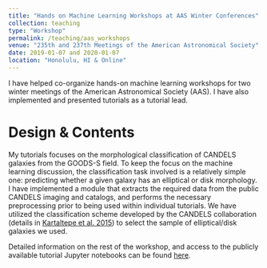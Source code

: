 ```yaml
---
title: "Hands on Machine Learning Workshops at AAS Winter Conferences"
collection: teaching
type: "Workshop"
permalink: /teaching/aas_workshops
venue: "235th and 237th Meetings of the American Astronomical Society"
date: 2019-01-07 and 2020-01-07
location: "Honolulu, HI & Online"
---
```


I have helped co-organize hands-on machine learning workshops for two winter meetings of the American Astronomical Society (AAS). I have also implemented and presented tutorials as a tutorial lead.



Design & Contents
======

My tutorials focuses on the morphological classification of CANDELS galaxies from the GOODS-S field. To keep the focus on the machine learning discussion, the classification task involved is a relatively simple one: predicting whether a given galaxy has an elliptical or disk morphology. I have implemented a module that extracts the required data from the public CANDELS imaging and catalogs, and performs the necessary preprocessing prior to being used within individual tutorials. We have utilized the classification scheme developed by the CANDELS collaboration (details in [Kartaltepe et al. 2015](https://iopscience.iop.org/article/10.1088/0067-0049/221/1/11)) to select the sample of elliptical/disk galaxies we used.

Detailed information on the rest of the workshop, and access to the publicly available tutorial Jupyter notebooks can be found [here](https://sites.google.com/view/aas237mlworkshop).


